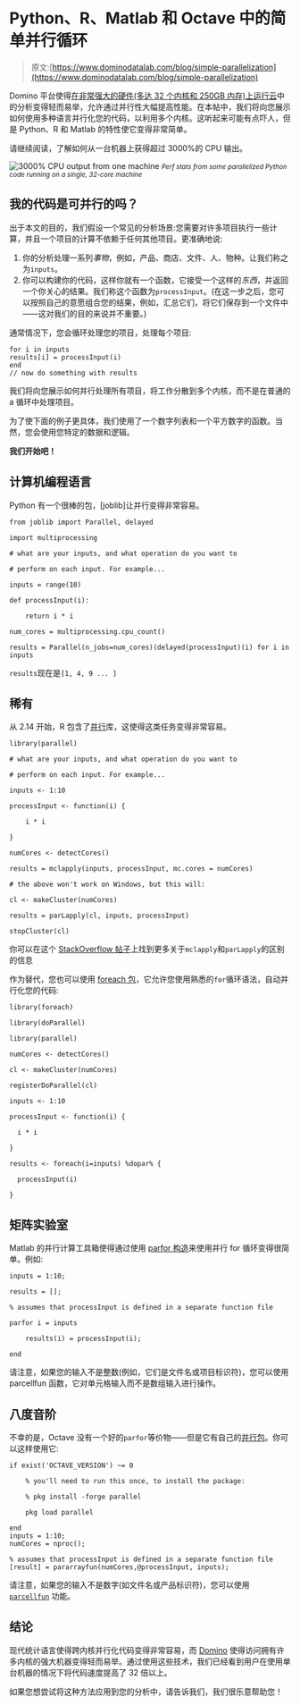 # Python、R、Matlab 和 Octave 中的简单并行循环

> 原文:[https://www.dominodatalab.com/blog/simple-parallelization](https://www.dominodatalab.com/blog/simple-parallelization)

Domino 平台使得[在非常强大的硬件(多达 32 个内核和 250GB 内存)上运行云](/solutions/cloud-data-science)中的分析变得轻而易举，允许通过并行性大幅提高性能。在本帖中，我们将向您展示如何使用多种语言并行化您的代码，以利用多个内核。这听起来可能有点吓人，但是 Python、R 和 Matlab 的特性使它变得非常简单。

请继续阅读，了解如何从一台机器上获得超过 3000%的 CPU 输出。

![3000% CPU output from one machine](../Images/cb37438d07d5227122ca24ef1752a46f.png)
<small>*Perf stats from some parallelized Python code running on a single, 32-core machine*</small>

## 我的代码是可并行的吗？

出于本文的目的，我们假设一个常见的分析场景:您需要对许多项目执行一些计算，并且一个项目的计算不依赖于任何其他项目。更准确地说:

1.  你的分析处理一系列*事物*，例如，产品、商店、文件、人、物种。让我们称之为`inputs`。
2.  你可以构建你的代码，这样你就有一个函数，它接受一个这样的*东西*，并返回一个你关心的结果。我们称这个函数为`processInput`。(在这一步之后，您可以按照自己的意愿组合您的结果，例如，汇总它们，将它们保存到一个文件中——这对我们的目的来说并不重要。)

通常情况下，您会循环处理您的项目，处理每个项目:

```
for i in inputs
results[i] = processInput(i)
end
// now do something with results
```

我们将向您展示如何并行处理所有项目，将工作分散到多个内核，而不是在普通的 a 循环中处理项目。

为了使下面的例子更具体，我们使用了一个数字列表和一个平方数字的函数。当然，您会使用您特定的数据和逻辑。

**我们开始吧！**

## 计算机编程语言

Python 有一个很棒的包，[joblib]让并行变得非常容易。

```
from joblib import Parallel, delayed

import multiprocessing

# what are your inputs, and what operation do you want to

# perform on each input. For example...

inputs = range(10)

def processInput(i):

    return i * i

num_cores = multiprocessing.cpu_count()

results = Parallel(n_jobs=num_cores)(delayed(processInput)(i) for i in inputs
```

`results`现在是`[1, 4, 9 ... ]`

## 稀有

从 2.14 开始，R 包含了[并行](https://stat.ethz.ch/R-manual/R-devel/library/parallel/doc/parallel.pdf)库，这使得这类任务变得非常容易。

```
library(parallel)

# what are your inputs, and what operation do you want to 

# perform on each input. For example...

inputs <- 1:10

processInput <- function(i) {

    i * i

}

numCores <- detectCores()

results = mclapply(inputs, processInput, mc.cores = numCores)

# the above won't work on Windows, but this will:

cl <- makeCluster(numCores)

results = parLapply(cl, inputs, processInput)

stopCluster(cl)
```

你可以在这个 [StackOverflow 帖子](http://stackoverflow.com/questions/17196261/understanding-the-differences-between-mclapply-and-parlapply-in-r)上找到更多关于`mclapply`和`parLapply`的区别的信息

作为替代，您也可以使用 [foreach 包](http://cran.r-project.org/web/packages/foreach/vignettes/foreach.pdf)，它允许您使用熟悉的`for`循环语法，自动并行化您的代码:

```
library(foreach)

library(doParallel)

library(parallel)

numCores <- detectCores()

cl <- makeCluster(numCores)

registerDoParallel(cl)

inputs <- 1:10

processInput <- function(i) {

  i * i

}

results <- foreach(i=inputs) %dopar% {

  processInput(i)

}
```

## 矩阵实验室

Matlab 的并行计算工具箱使得通过使用 [parfor 构造](http://www.mathworks.com/help/distcomp/parfor.html)来使用并行 for 循环变得很简单。例如:

```
inputs = 1:10;

results = [];

% assumes that processInput is defined in a separate function file

parfor i = inputs

	results(i) = processInput(i);

end
```

请注意，如果您的输入不是整数(例如，它们是文件名或项目标识符)，您可以使用 parcellfun 函数，它对单元格输入而不是数组输入进行操作。

## 八度音阶

不幸的是，Octave 没有一个好的`parfor`等价物——但是它有自己的[并行包](http://octave.sourceforge.net/parallel/overview.html)。你可以这样使用它:

```
if exist('OCTAVE_VERSION') ~= 0

	% you'll need to run this once, to install the package:

	% pkg install -forge parallel

	pkg load parallel

end
inputs = 1:10;
numCores = nproc();

% assumes that processInput is defined in a separate function file
[result] = pararrayfun(numCores,@processInput, inputs);
```

请注意，如果您的输入不是数字(如文件名或产品标识符)，您可以使用 [`parcellfun`](http://octave.sourceforge.net/parallel/function/parcellfun.html) 功能。

## 结论

现代统计语言使得跨内核并行化代码变得非常容易，而 [Domino](/product/domino-enterprise-mlops-platform) 使得访问拥有许多内核的强大机器变得轻而易举。通过使用这些技术，我们已经看到用户在使用单台机器的情况下将代码速度提高了 32 倍以上。

如果您想尝试将这种方法应用到您的分析中，请告诉我们，我们很乐意帮助您！